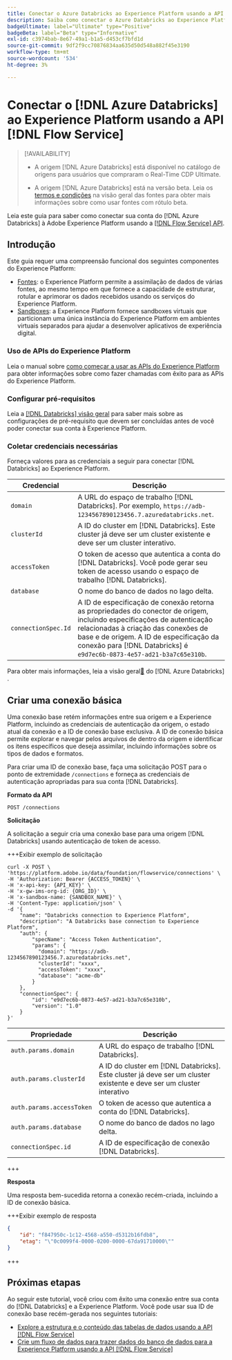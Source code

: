 ```yaml
---
title: Conectar o Azure Databricks ao Experience Platform usando a API do Serviço de fluxo
description: Saiba como conectar o Azure Databricks ao Experience Platform usando APIs.
badgeUltimate: label="Ultimate" type="Positive"
badgeBeta: label="Beta" type="Informative"
exl-id: c3974bab-8e67-49a1-b1a5-d453cf7bfd1d
source-git-commit: 9df2f9cc70876834aa635d50d548a882f45e3190
workflow-type: tm+mt
source-wordcount: '534'
ht-degree: 3%

---
```


# Conectar o [!DNL Azure Databricks] ao Experience Platform usando a API [!DNL Flow Service]

>[!AVAILABILITY]
>
>* A origem [!DNL Azure Databricks] está disponível no catálogo de origens para usuários que compraram o Real-Time CDP Ultimate.
>
>* A origem [!DNL Azure Databricks] está na versão beta. Leia os [termos e condições](../../../../home.md#terms-and-conditions) na visão geral das fontes para obter mais informações sobre como usar fontes com rótulo beta.

Leia este guia para saber como conectar sua conta do [!DNL Azure Databricks] à Adobe Experience Platform usando a [[!DNL Flow Service] API](https://developer.adobe.com/experience-platform-apis/references/flow-service/).

## Introdução

Este guia requer uma compreensão funcional dos seguintes componentes do Experience Platform:

* [Fontes](../../../../home.md): o Experience Platform permite a assimilação de dados de várias fontes, ao mesmo tempo em que fornece a capacidade de estruturar, rotular e aprimorar os dados recebidos usando os serviços do Experience Platform.
* [Sandboxes](../../../../../sandboxes/home.md): a Experience Platform fornece sandboxes virtuais que particionam uma única instância do Experience Platform em ambientes virtuais separados para ajudar a desenvolver aplicativos de experiência digital.

### Uso de APIs do Experience Platform

Leia o manual sobre [como começar a usar as APIs do Experience Platform](../../../../../landing/api-guide.md) para obter informações sobre como fazer chamadas com êxito para as APIs do Experience Platform.

### Configurar pré-requisitos

Leia a [[!DNL Databricks] visão geral](../../../../connectors/databases/databricks.md) para saber mais sobre as configurações de pré-requisito que devem ser concluídas antes de você poder conectar sua conta à Experience Platform.

### Coletar credenciais necessárias

Forneça valores para as credenciais a seguir para conectar [!DNL Databricks] ao Experience Platform.

| Credencial | Descrição |
| --- | --- |
| `domain` | A URL do espaço de trabalho [!DNL Databricks]. Por exemplo, `https://adb-1234567890123456.7.azuredatabricks.net`. |
| `clusterId` | A ID do cluster em [!DNL Databricks]. Este cluster já deve ser um cluster existente e deve ser um cluster interativo. |
| `accessToken` | O token de acesso que autentica a conta do [!DNL Databricks]. Você pode gerar seu token de acesso usando o espaço de trabalho [!DNL Databricks]. |
| `database` | O nome do banco de dados no lago delta. |
| `connectionSpec.Id` | A ID de especificação de conexão retorna as propriedades do conector de origem, incluindo especificações de autenticação relacionadas à criação das conexões de base e de origem. A ID de especificação da conexão para [!DNL Databricks] é `e9d7ec6b-0873-4e57-ad21-b3a7c65e310b`. |

Para obter mais informações, leia a visão geral[&#128279;](../../../../connectors/databases/databricks.md) do [!DNL Azure Databricks] .

## Criar uma conexão básica

Uma conexão base retém informações entre sua origem e a Experience Platform, incluindo as credenciais de autenticação da origem, o estado atual da conexão e a ID de conexão base exclusiva. A ID de conexão básica permite explorar e navegar pelos arquivos de dentro da origem e identificar os itens específicos que deseja assimilar, incluindo informações sobre os tipos de dados e formatos.

Para criar uma ID de conexão base, faça uma solicitação POST para o ponto de extremidade `/connections` e forneça as credenciais de autenticação apropriadas para sua conta [!DNL Databricks].

**Formato da API**

```https
POST /connections
```

**Solicitação**

A solicitação a seguir cria uma conexão base para uma origem [!DNL Databricks] usando autenticação de token de acesso.

+++Exibir exemplo de solicitação

```shell
curl -X POST \
'https://platform.adobe.io/data/foundation/flowservice/connections' \
-H 'Authorization: Bearer {ACCESS_TOKEN}' \
-H 'x-api-key: {API_KEY}' \
-H 'x-gw-ims-org-id: {ORG_ID}' \
-H 'x-sandbox-name: {SANDBOX_NAME}' \
-H 'Content-Type: application/json' \
-d '{
    "name": "Databricks connection to Experience Platform",
    "description": "A Databricks base connection to Experience Platform",
    "auth": {
        "specName": "Access Token Authentication",
        "params": {
          "domain": "https://adb-1234567890123456.7.azuredatabricks.net",
          "clusterId": "xxxx",
          "accessToken": "xxxx",
          "database": "acme-db"
        }
    },
    "connectionSpec": {
        "id": "e9d7ec6b-0873-4e57-ad21-b3a7c65e310b",
        "version": "1.0"
    }
}'
```

| Propriedade | Descrição |
| --- | --- |
| `auth.params.domain` | A URL do espaço de trabalho [!DNL Databricks]. |
| `auth.params.clusterId` | A ID do cluster em [!DNL Databricks]. Este cluster já deve ser um cluster existente e deve ser um cluster interativo |
| `auth.params.accessToken` | O token de acesso que autentica a conta do [!DNL Databricks]. |
| `auth.params.database` | O nome do banco de dados no lago delta. |
| `connectionSpec.id` | A ID de especificação de conexão [!DNL Databricks]. |

+++

**Resposta**

Uma resposta bem-sucedida retorna a conexão recém-criada, incluindo a ID de conexão básica.

+++Exibir exemplo de resposta

```json
{
    "id": "f847950c-1c12-4568-a550-d5312b16fdb8",
    "etag": "\"0c0099f4-0000-0200-0000-67da91710000\""
}
```

+++

## Próximas etapas

Ao seguir este tutorial, você criou com êxito uma conexão entre sua conta do [!DNL Databricks] e a Experience Platform. Você pode usar sua ID de conexão base recém-gerada nos seguintes tutoriais:

* [Explore a estrutura e o conteúdo das tabelas de dados usando a API  [!DNL Flow Service] ](../../explore/tabular.md)
* [Crie um fluxo de dados para trazer dados do banco de dados para a Experience Platform usando a API  [!DNL Flow Service] ](../../collect/database-nosql.md)
